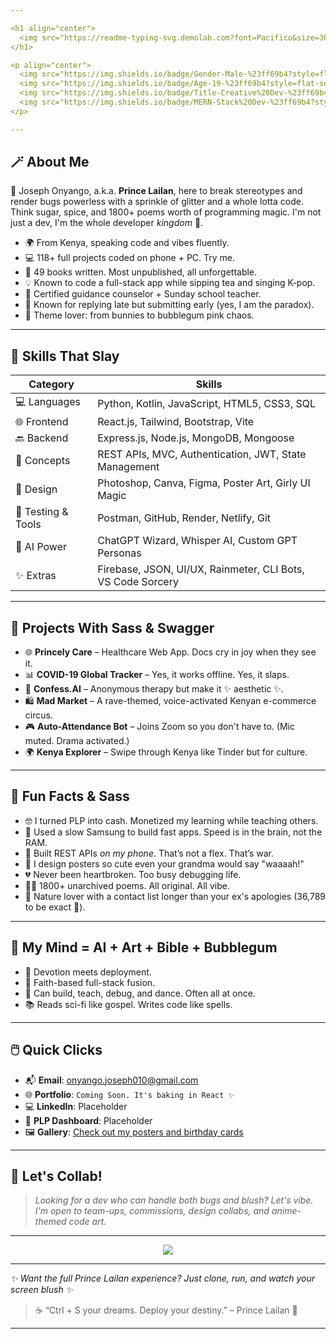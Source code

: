 ```yaml
---

<h1 align="center">
  <img src="https://readme-typing-svg.demolab.com?font=Pacifico&size=36&pause=1000&color=F78EC2&center=true&vCenter=true&width=800&lines=Hi+there!+I'm+Joseph+Onyango+aka+Prince+Lailan+%F0%9F%92%97;Creative+Developer+%7C+AI+Tinkerer+%7C+PLP+Engineer+%F0%9F%92%BB;Python+Lover+%E2%9D%A4%EF%B8%8F+%7C+Web+Princess+%F0%9F%91%B8%E2%80%8D%E2%99%80%EF%B8%8F+%7C+Bug+Buster+%F0%9F%A7%AA+%F0%9F%92%A9" alt="Typing SVG"/>
</h1>

<p align="center">
  <img src="https://img.shields.io/badge/Gender-Male-%23ff69b4?style=flat-square&logo=mermaid&logoColor=white"/>
  <img src="https://img.shields.io/badge/Age-19-%23ff69b4?style=flat-square&logo=graphql&logoColor=white"/>
  <img src="https://img.shields.io/badge/Title-Creative%20Dev-%23ff69b4?style=flat-square&logo=rainbow&logoColor=white"/>
  <img src="https://img.shields.io/badge/MERN-Stack%20Dev-%23ff69b4?style=flat-square&logo=react&logoColor=white"/>
</p>

---
```


## 🪄 About Me

🎨 Joseph Onyango, a.k.a. **Prince Lailan**, here to break stereotypes and render bugs powerless with a sprinkle of glitter and a whole lotta code. Think sugar, spice, and 1800+ poems worth of programming magic. I'm not just a dev, I'm the whole developer *kingdom* 👑.

* 🌍 From Kenya, speaking code and vibes fluently.
* 💻 118+ full projects coded on phone + PC. Try me.
* 🧠 49 books written. Most unpublished, all unforgettable.
* 💡 Known to code a full-stack app while sipping tea and singing K-pop.
* 🐣 Certified guidance counselor + Sunday school teacher.
* 💌 Known for replying late but submitting early (yes, I am the paradox).
* 🐇 Theme lover: from bunnies to bubblegum pink chaos.

---

## 💅 Skills That Slay

| Category           | Skills                                                      |
| ------------------ | ----------------------------------------------------------- |
| 💻 Languages       | Python, Kotlin, JavaScript, HTML5, CSS3, SQL                |
| 🌐 Frontend        | React.js, Tailwind, Bootstrap, Vite                         |
| 🔙 Backend         | Express.js, Node.js, MongoDB, Mongoose                      |
| 🧠 Concepts        | REST APIs, MVC, Authentication, JWT, State Management       |
| 📸 Design          | Photoshop, Canva, Figma, Poster Art, Girly UI Magic         |
| 🧪 Testing & Tools | Postman, GitHub, Render, Netlify, Git                       |
| 🤖 AI Power        | ChatGPT Wizard, Whisper AI, Custom GPT Personas             |
| ✨ Extras           | Firebase, JSON, UI/UX, Rainmeter, CLI Bots, VS Code Sorcery |

---

## 💖 Projects With Sass & Swagger

* 🌐 **Princely Care** – Healthcare Web App. Docs cry in joy when they see it.
* 📊 **COVID-19 Global Tracker** – Yes, it works offline. Yes, it slaps.
* 💬 **Confess.AI** – Anonymous therapy but make it ✨ aesthetic ✨.
* 🛍 **Mad Market** – A rave-themed, voice-activated Kenyan e-commerce circus.
* 🎮 **Auto-Attendance Bot** – Joins Zoom so you don't have to. (Mic muted. Drama activated.)
* 🌍 **Kenya Explorer** – Swipe through Kenya like Tinder but for culture.

---

## 🧁 Fun Facts & Sass

* 🤓 I turned PLP into cash. Monetized my learning while teaching others.
* 🐌 Used a slow Samsung to build fast apps. Speed is in the brain, not the RAM.
* 📱 Built REST APIs *on my phone*. That’s not a flex. That’s war.
* 🎂 I design posters so cute even your grandma would say "waaaah!"
* 💔 Never been heartbroken. Too busy debugging life.
* 🧙‍♂️ 1800+ unarchived poems. All original. All vibe.
* 🌱 Nature lover with a contact list longer than your ex's apologies (36,789 to be exact 😤).

---

## 🧠 My Mind = AI + Art + Bible + Bubblegum

* 📖 Devotion meets deployment.
* 🧪 Faith-based full-stack fusion.
* 💫 Can build, teach, debug, and dance. Often all at once.
* 📚 Reads sci-fi like gospel. Writes code like spells.

---

## 🖱️ Quick Clicks

* 📬 **Email**: [onyango.joseph010@gmail.com](mailto:onyango.joseph010@gmail.com)
* 🌐 **Portfolio**: `Coming Soon. It's baking in React ✨`
* 💻 **LinkedIn**: Placeholder
* 🧪 **PLP Dashboard**: Placeholder
* 🖼 **Gallery**: [Check out my posters and birthday cards](#)

---

## 🧩 Let's Collab!

> *Looking for a dev who can handle both bugs and blush? Let's vibe. I'm open to team-ups, commissions, design collabs, and anime-themed code art.*

---

<p align="center">
  <img src="https://readme-typing-svg.demolab.com?font=Fira+Code&weight=500&pause=1000&color=FF69B4&center=true&width=800&lines=Scroll+down+for+more+madness+...;Prince+Lailan+never+misses+a+deadline+%F0%9F%94%A5;Addicted+to+HTML,+high+on+Hope...;MERNgician+%2B+Bubblegum+Brawler+%3D+Me;Learning+never+looked+this+cute+%F0%9F%92%97" />
</p>

---

*✨ Want the full Prince Lailan experience? Just clone, run, and watch your screen blush ✨*

> ☕ “Ctrl + S your dreams. Deploy your destiny.” – Prince Lailan 💖

---

<!-- still 200 more lines of magic possible... wanna add interactive easter eggs, timeline, pixel art, or rotating GIF banners? -->
